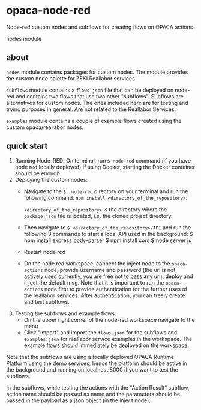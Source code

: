 # opaca-node-red
Node-red custom nodes and subflows for creating flows on OPACA actions

nodes module

## about
`nodes` module contains packages for custom nodes. The module provides the custom node palette for ZEKI Reallabor services.

`subflows` module contains a `flows.json` file that can be deployed on node-red and contains two flows that use two other "subflows".
Subflows are alternatives for custom nodes. The ones included here are for testing and trying purposes in general. Are not related to the Reallabor Services.

`examples` module contains a couple of example flows created using the custom opaca/reallabor nodes.


## quick start
1) Running Node-RED:
   On terminal, run `$ node-red` command (if you have node red locally deployed)
   If using Docker, starting the Docker container should be enough.
2) Deploying the custom nodes:
   * Navigate to the `$ .node-red` directory on your terminal and run the following command: `npm install <directory_of_the_repository>`.
     
     `<directory_of_the_repository>` is the directory where the `package.json` file is located, i.e. the cloned project directory.
   * Then navigate to `$ <directory_of_the_repository>/API` and run the following 3 commands to start a local API used in the background:
   	$ npm install express body-parser
    $ npm install cors
	$ node server js 
   * Restart node red
   * On the node red workspace, connect the inject node to the `opaca-actions` node, provide username and password (the url is not actively used currently, you are free not to pass any url), deploy and inject the default msg.
     Note that it is important to run the `opaca-actions` node first to provide authentication for the further uses of the reallabor services.
	 After authentication, you can freely create and test subflows.
3) Testing the subflows and example flows:
   * On the upper right corner of the node-red workspace navigate to the menu
   * Click "import" and import the `flows.json` for the subflows and `examples.json` for reallabor service examples in the workspace. The example flows should immediately be deployed on the workspace.


Note that the subflows are using a locally deployed OPACA Runtime Platform using the demo services, hence the platform should be active in the background and running on localhost:8000 if you want to test the subflows.

In the subflows, while testing the actions with the "Action Result" subflow, action name should be passed as name and the parameters should be passed in the payload as a json object (in the inject node).

